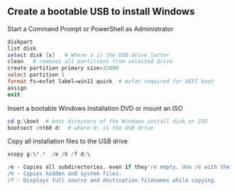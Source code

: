 ## Create a bootable USB to install Windows

Start a Command Prompt or PowerShell as Administrator 
```powershell
diskpart
list disk
select disk [x]   # Where x is the USB drive letter
clean   # removes all partitions from selected drive
create partition primary size=32000
select partition 1
format fs=exfat label=win11 quick  # exfat required for UEFI boot
assign
exit
```

Insert a bootable Windows installation DVD or mount an ISO

```powershell
cd g:\boot  # boot directory of the Windows install disk or ISO
bootsect /nt60 d:  # where d: is the USB drive
```

Copy all installation files to the USB drive
```PowerShell
xcopy g:\*.*  /e /h /f d:\

/e - Copies all subdirectories, even if they're empty. Use /e with the /s and /t command-line options.
/h - Copies hidden and system files.
/f - Displays full source and destination filenames while copying.
```
